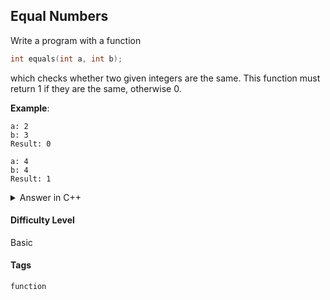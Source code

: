 ## Equal Numbers

Write a program with a function

```cpp
int equals(int a, int b);
```

which checks whether two given integers are the same. This function must return 1 if they are the same, otherwise 0.

**Example**:

```console
a: 2
b: 3
Result: 0
```

```console
a: 4
b: 4
Result: 1
```

<details>
<summary>Answer in C++</summary>

```cpp
#include <iostream>

using namespace std;

int equals(int a, int b) {

    if (a == b) {
        return 1;
    } else {
        return 0;
    }
}

int main(){

    int a;
    int b;
    int result;

    cout << "a: ";
    cin >> a;
    cout << "b: ";
    cin >> b;

    result = equals(a,b);

    cout << "Result: " << result << endl;
}
```

</details>

#### Difficulty Level

Basic

#### Tags

`function`
